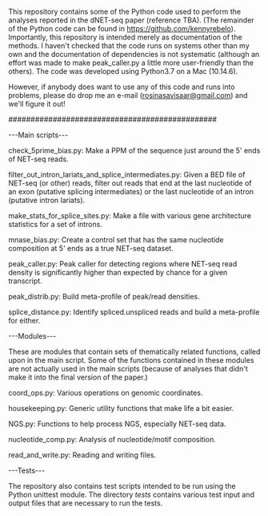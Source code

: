 This repository contains some of the Python code used to perform the analyses reported
in the dNET-seq paper (reference TBA). (The remainder of the Python code can be found in
https://github.com/kennyrebelo). Importantly, this repository is intended merely as
documentation of the methods. I haven't checked that the code runs on
systems other than my own and the documentation of dependencies is not systematic
(although an effort was made to make peak_caller.py a little more user-friendly than
the others). The code was developed using Python3.7 on a Mac (10.14.6).

However, if anybody does want to use any of this code and runs into problems,
please do drop me an e-mail (rosinasavisaar@gmail.com) and we'll figure it out!

###############################################

---Main scripts---

check_5prime_bias.py: Make a PPM of the sequence just around the 5' ends
of NET-seq reads.

filter_out_intron_lariats_and_splice_intermediates.py: Given a BED file of NET-seq
(or other) reads, filter out reads that end at the
last nucleotide of an exon (putative splicing intermediates)
or the last nucleotide of an intron (putative intron lariats).

make_stats_for_splice_sites.py: Make a file with various gene architecture
statistics for a set of introns.

mnase_bias.py: Create a control set that has the same nucleotide composition
at 5' ends as a true NET-seq dataset.

peak_caller.py: Peak caller for detecting regions where NET-seq read density is significantly
higher than expected by chance for a given transcript.

peak_distrib.py: Build meta-profile of peak/read densities.

splice_distance.py: Identify spliced.unspliced reads and build a meta-profile for either.

---Modules---

These are modules that contain sets of thematically related functions, called
upon in the main script. Some of the functions contained in these modules
are not actually used in the main scripts (because of analyses that didn't
make it into the final version of the paper.)

coord_ops.py: Various operations on genomic coordinates.

housekeeping.py: Generic utility functions that make life a bit easier.

NGS.py: Functions to help process NGS, especially NET-seq data.

nucleotide_comp.py: Analysis of nucleotide/motif composition.

read_and_write.py: Reading and writing files.

---Tests---

The repository also contains test scripts intended to be run using the
Python unittest module. The directory _tests_ contains various test input
and output files that are necessary to run the tests.
